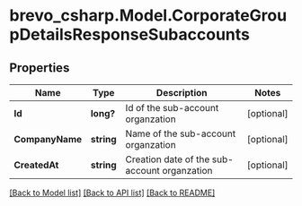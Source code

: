 # brevo_csharp.Model.CorporateGroupDetailsResponseSubaccounts
## Properties

Name | Type | Description | Notes
------------ | ------------- | ------------- | -------------
**Id** | **long?** | Id of the sub-account organzation | [optional] 
**CompanyName** | **string** | Name of the sub-account organzation | [optional] 
**CreatedAt** | **string** | Creation date of the sub-account organzation | [optional] 

[[Back to Model list]](../README.md#documentation-for-models) [[Back to API list]](../README.md#documentation-for-api-endpoints) [[Back to README]](../README.md)

